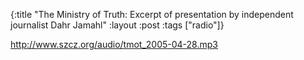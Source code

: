 {:title "The Ministry of Truth: Excerpt of presentation by independent journalist Dahr Jamahl"
:layout :post
:tags  ["radio"]}

<http://www.szcz.org/audio/tmot_2005-04-28.mp3>

